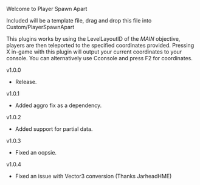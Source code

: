 Welcome to Player Spawn Apart

Included will be a template file, drag and drop this file into Custom/PlayerSpawnApart

This plugins works by using the LevelLayoutID of the *MAIN* objective, players are then teleported to the specified coordinates provided.
Pressing X in-game with this plugin will output your current coordinates to your console. You can alternatively use Cconsole and press F2 for coordinates.

v1.0.0

- Release.

v1.0.1

- Added aggro fix as a dependency.

v1.0.2

- Added support for partial data.

v1.0.3

- Fixed an oopsie.

v1.0.4

- Fixed an issue with Vector3 conversion (Thanks JarheadHME)